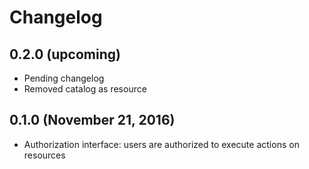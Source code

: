 # Changelog

## 0.2.0 (upcoming)

* Pending changelog
* Removed catalog as resource

## 0.1.0 (November 21, 2016)

* Authorization interface: users are authorized to execute actions on resources

